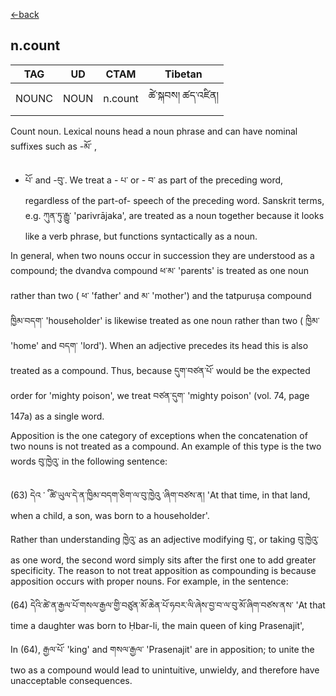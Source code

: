 [<-back](en/pos/postag_features/postag_features.md)


## n.count</br>

|   TAG    | UD | CTAM | Tibetan |
| -------- | ------- | ---- | ---- |
| NOUNC | NOUN  | n.count | ཚེ་སྐབས། ཚད་འཛིན།


Count noun. Lexical nouns head a noun phrase and can have nominal suffixes such as -མོ་ ,
- པོ་ and -བུ་. We treat a - པ་ or - བ་ as part of the preceding word, regardless of the part-of-
speech of the preceding word. Sanskrit terms, e.g. ཀུན་ཏུ་རྒྱུ་ 'parivrājaka', are treated as a noun
together because it looks like a verb phrase, but functions syntactically as a noun.

In general, when two nouns occur in succession they are understood as a compound; the
dvandva compound ཕ་མ་ 'parents' is treated as one noun rather than two ( ཕ་ 'father' and མ་
'mother') and the tatpuruṣa compound ཁྱིམ་བདག་ 'householder' is likewise treated as one noun
rather than two ( ཁྱིམ་ 'home' and བདག་ 'lord'). When an adjective precedes its head this is also
treated as a compound. Thus, because དུག་བཙན་པོ་ would be the expected order for 'mighty
poison', we treat བཙན་དུག་ 'mighty poison' (vol. 74, page 147a) as a single word.

Apposition is the one category of exceptions when the concatenation of two nouns is not
treated as a compound. An example of this type is the two words བུ་ཁྱེའུ་ in the following
sentence:

(63) དེའ ་ ི ཚེ་ཡུལ་དེ་ན་ཁྱིམ་བདག་ཅིག་ལ་བུ་ཁྱེའུ ་ཞིག་བཙས་ན། 'At that time, in that land, when a child,
a son, was born to a householder'.

Rather than understanding ཁྱེའུ་ as an adjective modifying བུ་, or taking བུ་ཁྱེའུ་ as one word, the
second word simply sits after the first one to add greater specificity. The reason to not treat
apposition as compounding is because apposition occurs with proper nouns. For example, in
the sentence:

(64) དེའི་ཚེ་ན་རྒྱལ་པོ་གསལ་རྒྱལ་གྱི་བཙུན་མོ་ཆེན་པོ་ཧབར་ལི་ཞེས་བྱ་བ་ལ་བུ་མོ་ཞིག་བཙས་ནས་ 'At that
time a daughter was born to Ḥbar-li, the main queen of king Prasenajit',


In (64), རྒྱལ་པོ་ 'king' and གསལ་རྒྱལ་ 'Prasenajit' are in apposition; to unite the two as a compound
would lead to unintuitive, unwieldy, and therefore have unacceptable consequences.
